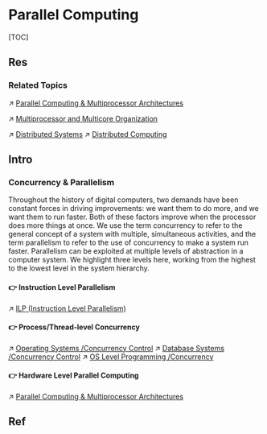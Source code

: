 # Parallel Computing

[TOC]



## Res
### Related Topics
↗ [Parallel Computing & Multiprocessor Architectures](../Computer%20Architecture/Computer%20Microarchitectures%20(Computer%20Organization)/Computer%20Processors/Multiprocessor%20and%20Multicore%20Organization/Parallel%20Computing%20&%20Multiprocessor%20Architectures.md)

↗ [Multiprocessor and Multicore Organization](../Computer%20Architecture/Computer%20Microarchitectures%20(Computer%20Organization)/Computer%20Processors/Multiprocessor%20and%20Multicore%20Organization/Multiprocessor%20and%20Multicore%20Organization.md)

↗ [Distributed Systems](../../../System%20Architecture%20Design/🌌%20Distributed%20Systems/Distributed%20Systems.md)
↗ [Distributed Computing](../../../System%20Architecture%20Design/🌌%20Distributed%20Systems/Distributed%20Computing/Distributed%20Computing.md)



## Intro
### Concurrency & Parallelism
Throughout the history of digital computers, two demands have been constant forces in driving improvements: we want them to do more, and we want them to run faster. Both of these factors improve when the processor does more things at once. We use the term concurrency to refer to the general concept of a system with multiple, simultaneous activities, and the term parallelism to refer to the use of concurrency to make a system run faster. Parallelism can be exploited at multiple levels of abstraction in a computer system. We highlight three levels here, working from the highest to the lowest level in the system hierarchy.

#### 👉 Instruction Level Parallelism
↗ [ILP (Instruction Level Parallelism)](../Computer%20Architecture/Instruction%20Set%20Architecture%20(ISA)/📌%20Instruction%20Basics/Instruction%20Execution/ILP%20(Instruction%20Level%20Parallelism)/ILP%20(Instruction%20Level%20Parallelism).md)

#### 👉 Process/Thread-level Concurrency
↗ [Operating Systems /Concurrency Control](../Operating%20System%20(Theory)/Processes%20Management%20(CPU%20+%20Main%20Memory%20Resource)/Concurrency%20Control/Concurrency%20Control.md)
↗ [Database Systems /Concurrency Control](../../🍕%20Database%20System/⚜️%20Database%20System%20Design/📌%20DBMS%20Design/Physical%20Database%20Design/Transaction%20Management/Concurrency%20Control/Concurrency%20Control.md)
↗ [OS Level Programming /Concurrency](../../🥷🏼%20Operating%20System%20(Engineering)/📟%20OS%20Level%20Programming/🧱%20OS%20Level%20Programming%20with%20C%20&%20CPP/Process%20Management/Concurrency.md)

#### 👉 Hardware Level Parallel Computing
↗ [Parallel Computing & Multiprocessor Architectures](../Computer%20Architecture/Computer%20Microarchitectures%20(Computer%20Organization)/Computer%20Processors/Multiprocessor%20and%20Multicore%20Organization/Parallel%20Computing%20&%20Multiprocessor%20Architectures.md)



## Ref

